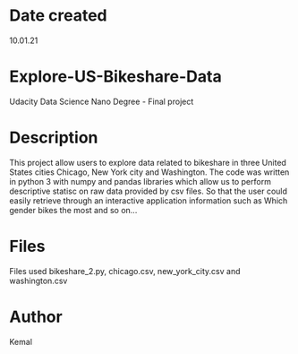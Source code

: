 # Date created
10.01.21

# Explore-US-Bikeshare-Data
Udacity Data Science Nano Degree - Final project

# Description
This project allow users to explore data related to bikeshare in three United States cities Chicago, New York city and Washington. 
The code was written in python 3 with numpy and pandas libraries which allow us to perform descriptive statisc on raw data provided by csv files. 
So that the user could easily retrieve through an interactive application information such as Which gender bikes the most and so on...
# Files
Files used
bikeshare_2.py, chicago.csv, new_york_city.csv and washington.csv

# Author
Kemal
